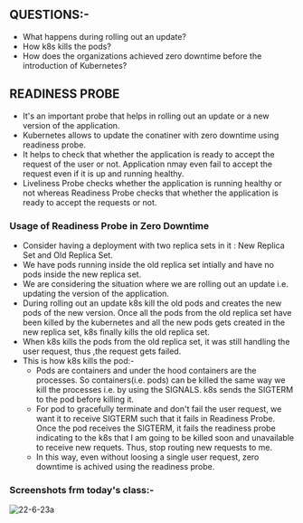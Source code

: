## QUESTIONS:-
- What happens during rolling out an update?
- How k8s kills the pods?
- How does the organizations achieved zero downtime before the introduction of Kubernetes?

## READINESS PROBE
- It's an important probe that helps in rolling out an update or a new version of the application.
- Kubernetes allows to update the conatiner with zero downtime using readiness probe.
- It helps to check that whether the application is ready to accept the request of the user or not. Application nmay even fail to accept the request even if it is up and running healthy.
- Liveliness Probe checks whether the application is running healthy or not whereas Readiness Probe checks that whether the application is ready to accept the requests or not.

### Usage of Readiness Probe in Zero Downtime
- Consider having a deployment with two replica sets in it : New Replica Set and Old Replica Set.
- We have pods running inside the old replica set intially and have no pods inside the new replica set.
- We are considering the situation where we are rolling out an update i.e. updating the version of the application.
- During rolling out an update k8s kill the old pods and creates the new pods of the new version. Once all the pods from the old replica set have been killed by the kubernetes and all the new pods gets created in the new replica set, k8s finally kills the old replica set.
- When k8s kills the pods from the old replica set, it was still handling the user request, thus ,the request gets failed.
- This is how k8s kills the pod:-
  - Pods are containers and under the hood containers are the processes. So containers(i.e. pods) can be killed the same way we kill the processes i.e. by using the SIGNALS. k8s sends the SIGTERM to the pod before killing it.
  - For pod to gracefully terminate and don't fail the user request, we want it to receive SIGTERM such that it fails in Readiness Probe. Once the pod receives the SIGTERM, it fails the readiness probe indicating to the k8s that I am going to be killed soon and unavailable to receive new requets. Thus, stop routing new requests to me.
  - In this way, even without loosing a single user request, zero downtime is achived using the readiness probe.

### Screenshots frm today's class:-

![22-6-23a](https://github.com/shwetasng/DevOps-Bootcamp-Learnings/assets/110754474/9a025c44-7cd8-4607-a022-f9688f947436)

